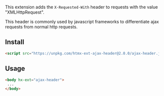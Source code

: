 This extension adds the `X-Requested-With` header to requests with the value "XMLHttpRequest".

This header is commonly used by javascript frameworks to differentiate ajax requests from normal http requests.

## Install

```html
<script src="https://unpkg.com/htmx-ext-ajax-header@2.0.0/ajax-header.js"></script>
```

## Usage

```html
<body hx-ext="ajax-header">
 ...
</body>
```

